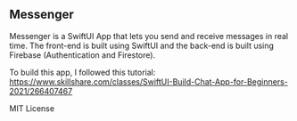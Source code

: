## Messenger

Messenger is a SwiftUI App that lets you send and receive messages in real time. The front-end is built using SwiftUI and the back-end is built using Firebase (Authentication and Firestore).

To build this app, I followed this tutorial: https://www.skillshare.com/classes/SwiftUI-Build-Chat-App-for-Beginners-2021/266407467

MIT License
